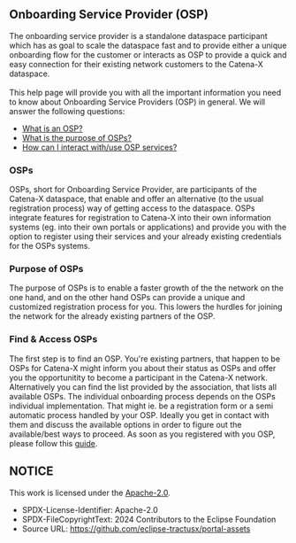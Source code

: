 ## Onboarding Service Provider (OSP)

The onboarding service provider is a standalone dataspace participant which has as goal to scale the dataspace fast and to provide either a unique onboarding flow for the customer or interacts as OSP to provide a quick and easy connection for their existing network customers to the Catena-X dataspace.
<br>
<br>
This help page will provide you with all the important information you need to know about Onboarding Service Providers (OSP) in general. We will answer the following questions:

- [What is an OSP?](#osps)
- [What is the purpose of OSPs?](#purpose-of-osps)
- [How can I interact with/use OSP services?](#access-osps)

### OSPs

OSPs, short for Onboarding Service Provider, are participants of the Catena-X dataspace, that enable and offer an alternative (to the usual registration process) way of getting access to the dataspace. OSPs integrate features for registration to Catena-X into their own information systems (eg. into their own portals or applications) and provide you with the option to register using their services and your already existing credentials for the OSPs systems.

### Purpose of OSPs

The purpose of OSPs is to enable a faster growth of the the network on the one hand, and on the other hand OSPs can provide a unique and customized registration process for you. This lowers the hurdles for joining the network for the already existing partners of the OSP.

### Find & Access OSPs

The first step is to find an OSP. You're existing partners, that happen to be OSPs for Catena-X might inform you about their status as OSPs and offer you the opportunitity to become a participant in the Catena-X network. Alternatively you can find the list provided by the association, that lists all available OSPs. The individual onboarding process depends on the OSPs individual implementation. That might ie. be a registration form or a semi automatic process handled by your OSP. Ideally you get in contact with them and discuss the available options in order to figure out the available/best ways to proceed.
As soon as you registered with you OSP, please follow this [guide](/docs/user/01.%20Onboarding/04.%20OSP/01.%20Onboarding%20with%20an%20OSP.md).

## NOTICE

This work is licensed under the [Apache-2.0](https://www.apache.org/licenses/LICENSE-2.0).

- SPDX-License-Identifier: Apache-2.0
- SPDX-FileCopyrightText: 2024 Contributors to the Eclipse Foundation
- Source URL: https://github.com/eclipse-tractusx/portal-assets
